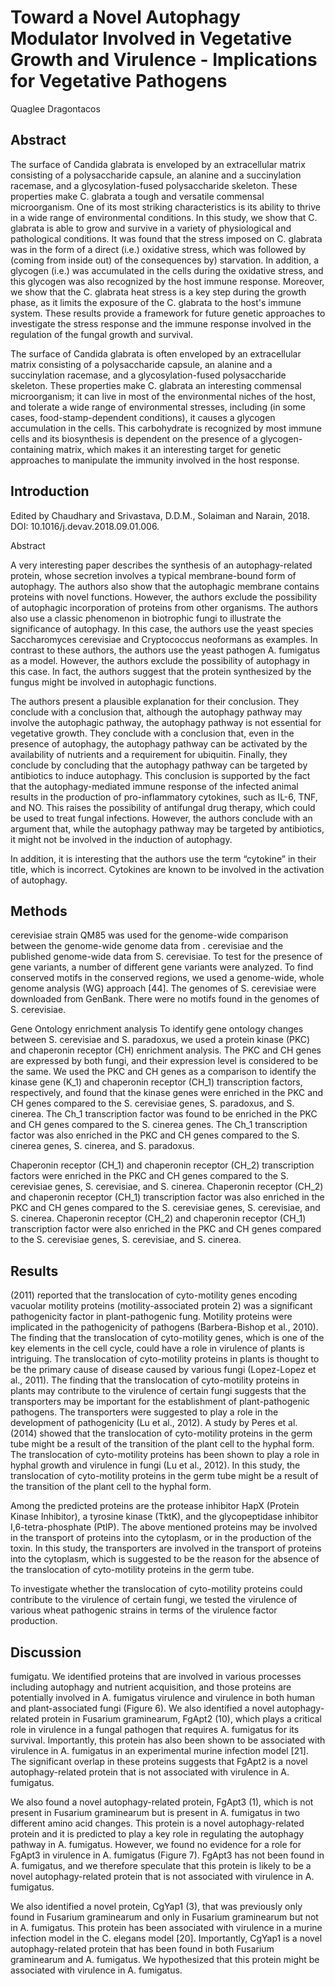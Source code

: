 # Toward a Novel Autophagy Modulator Involved in Vegetative Growth and Virulence - Implications for Vegetative Pathogens
Quaglee Dragontacos


## Abstract
The surface of Candida glabrata is enveloped by an extracellular matrix consisting of a polysaccharide capsule, an alanine and a succinylation racemase, and a glycosylation-fused polysaccharide skeleton. These properties make C. glabrata a tough and versatile commensal microorganism. One of its most striking characteristics is its ability to thrive in a wide range of environmental conditions. In this study, we show that C. glabrata is able to grow and survive in a variety of physiological and pathological conditions. It was found that the stress imposed on C. glabrata was in the form of a direct (i.e.) oxidative stress, which was followed by (coming from inside out) of the consequences by) starvation. In addition, a glycogen (i.e.) was accumulated in the cells during the oxidative stress, and this glycogen was also recognized by the host immune response. Moreover, we show that the C. glabrata heat stress is a key step during the growth phase, as it limits the exposure of the C. glabrata to the host's immune system. These results provide a framework for future genetic approaches to investigate the stress response and the immune response involved in the regulation of the fungal growth and survival.

The surface of Candida glabrata is often enveloped by an extracellular matrix consisting of a polysaccharide capsule, an alanine and a succinylation racemase, and a glycosylation-fused polysaccharide skeleton. These properties make C. glabrata an interesting commensal microorganism; it can live in most of the environmental niches of the host, and tolerate a wide range of environmental stresses, including (in some cases, food-stamp-dependent conditions), it causes a glycogen accumulation in the cells. This carbohydrate is recognized by most immune cells and its biosynthesis is dependent on the presence of a glycogen-containing matrix, which makes it an interesting target for genetic approaches to manipulate the immunity involved in the host response.


## Introduction
Edited by Chaudhary and Srivastava, D.D.M., Solaiman and Narain, 2018. DOI: 10.1016/j.devav.2018.09.01.006.

Abstract

A very interesting paper describes the synthesis of an autophagy-related protein, whose secretion involves a typical membrane-bound form of autophagy. The authors also show that the autophagic membrane contains proteins with novel functions. However, the authors exclude the possibility of autophagic incorporation of proteins from other organisms. The authors also use a classic phenomenon in biotrophic fungi to illustrate the significance of autophagy. In this case, the authors use the yeast species Saccharomyces cerevisiae and Cryptococcus neoformans as examples. In contrast to these authors, the authors use the yeast pathogen A. fumigatus as a model. However, the authors exclude the possibility of autophagy in this case. In fact, the authors suggest that the protein synthesized by the fungus might be involved in autophagic functions.

The authors present a plausible explanation for their conclusion. They conclude with a conclusion that, although the autophagy pathway may involve the autophagic pathway, the autophagy pathway is not essential for vegetative growth. They conclude with a conclusion that, even in the presence of autophagy, the autophagy pathway can be activated by the availability of nutrients and a requirement for ubiquitin. Finally, they conclude by concluding that the autophagy pathway can be targeted by antibiotics to induce autophagy. This conclusion is supported by the fact that the autophagy-mediated immune response of the infected animal results in the production of pro-inflammatory cytokines, such as IL-6, TNF, and NO. This raises the possibility of antifungal drug therapy, which could be used to treat fungal infections. However, the authors conclude with an argument that, while the autophagy pathway may be targeted by antibiotics, it might not be involved in the induction of autophagy.

In addition, it is interesting that the authors use the term “cytokine” in their title, which is incorrect. Cytokines are known to be involved in the activation of autophagy.


## Methods
cerevisiae strain QM85 was used for the genome-wide comparison between the genome-wide genome data from . cerevisiae and the published genome-wide data from S. cerevisiae. To test for the presence of gene variants, a number of different gene variants were analyzed. To find conserved motifs in the conserved regions, we used a genome-wide, whole genome analysis (WG) approach [44]. The genomes of S. cerevisiae were downloaded from GenBank. There were no motifs found in the genomes of S. cerevisiae.

Gene Ontology enrichment analysis
To identify gene ontology changes between S. cerevisiae and S. paradoxus, we used a protein kinase (PKC) and chaperonin receptor (CH) enrichment analysis. The PKC and CH genes are expressed by both fungi, and their expression level is considered to be the same. We used the PKC and CH genes as a comparison to identify the kinase gene (K_1) and chaperonin receptor (CH_1) transcription factors, respectively, and found that the kinase genes were enriched in the PKC and CH genes compared to the S. cerevisiae genes, S. paradoxus, and S. cinerea. The Ch_1 transcription factor was found to be enriched in the PKC and CH genes compared to the S. cinerea genes. The Ch_1 transcription factor was also enriched in the PKC and CH genes compared to the S. cinerea genes, S. cinerea, and S. paradoxus.

Chaperonin receptor (CH_1) and chaperonin receptor (CH_2) transcription factors were enriched in the PKC and CH genes compared to the S. cerevisiae genes, S. cerevisiae, and S. cinerea. Chaperonin receptor (CH_2) and chaperonin receptor (CH_1) transcription factor was also enriched in the PKC and CH genes compared to the S. cerevisiae genes, S. cerevisiae, and S. cinerea. Chaperonin receptor (CH_2) and chaperonin receptor (CH_1) transcription factor were also enriched in the PKC and CH genes compared to the S. cerevisiae genes, S. cerevisiae, and S. cinerea.


## Results
(2011) reported that the translocation of cyto-motility genes encoding vacuolar motility proteins (motility-associated protein 2) was a significant pathogenicity factor in plant-pathogenic fung. Motility proteins were implicated in the pathogenicity of pathogens (Barbera-Bishop et al., 2010). The finding that the translocation of cyto-motility genes, which is one of the key elements in the cell cycle, could have a role in virulence of plants is intriguing. The translocation of cyto-motility proteins in plants is thought to be the primary cause of disease caused by various fungi (Lopez-Lopez et al., 2011). The finding that the translocation of cyto-motility proteins in plants may contribute to the virulence of certain fungi suggests that the transporters may be important for the establishment of plant-pathogenic pathogens. The transporters were suggested to play a role in the development of pathogenicity (Lu et al., 2012). A study by Peres et al. (2014) showed that the translocation of cyto-motility proteins in the germ tube might be a result of the transition of the plant cell to the hyphal form. The translocation of cyto-motility proteins has been shown to play a role in hyphal growth and virulence in fungi (Lu et al., 2012). In this study, the translocation of cyto-motility proteins in the germ tube might be a result of the transition of the plant cell to the hyphal form.

Among the predicted proteins are the protease inhibitor HapX (Protein Kinase Inhibitor), a tyrosine kinase (TktK), and the glycopeptidase inhibitor I,6-tetra-phosphate (PtIP). The above mentioned proteins may be involved in the transport of proteins into the cytoplasm, or in the production of the toxin. In this study, the transporters are involved in the transport of proteins into the cytoplasm, which is suggested to be the reason for the absence of the translocation of cyto-motility proteins in the germ tube.

To investigate whether the translocation of cyto-motility proteins could contribute to the virulence of certain fungi, we tested the virulence of various wheat pathogenic strains in terms of the virulence factor production.


## Discussion
fumigatu. We identified proteins that are involved in various processes including autophagy and nutrient acquisition, and those proteins are potentially involved in A. fumigatus virulence and virulence in both human and plant-associated fungi (Figure 6). We also identified a novel autophagy-related protein in Fusarium graminearum, FgApt2 (10), which plays a critical role in virulence in a fungal pathogen that requires A. fumigatus for its survival. Importantly, this protein has also been shown to be associated with virulence in A. fumigatus in an experimental murine infection model [21]. The significant overlap in these proteins suggests that FgApt2 is a novel autophagy-related protein that is not associated with virulence in A. fumigatus.

We also found a novel autophagy-related protein, FgApt3 (1), which is not present in Fusarium graminearum but is present in A. fumigatus in two different amino acid changes. This protein is a novel autophagy-related protein and it is predicted to play a key role in regulating the autophagy pathway in A. fumigatus. However, we found no evidence for a role for FgApt3 in virulence in A. fumigatus (Figure 7). FgApt3 has not been found in A. fumigatus, and we therefore speculate that this protein is likely to be a novel autophagy-related protein that is not associated with virulence in A. fumigatus.

We also identified a novel protein, CgYap1 (3), that was previously only found in Fusarium graminearum and only in Fusarium graminearum but not in A. fumigatus. This protein has been associated with virulence in a murine infection model in the C. elegans model [20]. Importantly, CgYap1 is a novel autophagy-related protein that has been found in both Fusarium graminearum and A. fumigatus. We hypothesized that this protein might be associated with virulence in A. fumigatus.
